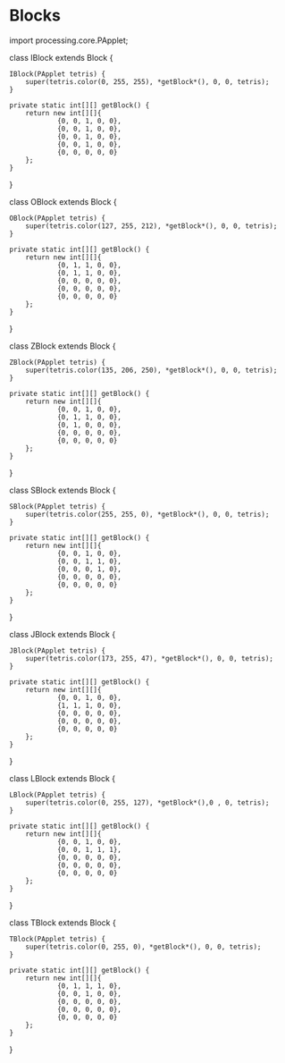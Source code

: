 # Blocks
import processing.core.PApplet;

class IBlock extends Block {

    IBlock(PApplet tetris) {
        super(tetris.color(0, 255, 255), *getBlock*(), 0, 0, tetris);
    }

    private static int[][] getBlock() {
        return new int[][]{
                {0, 0, 1, 0, 0},
                {0, 0, 1, 0, 0},
                {0, 0, 1, 0, 0},
                {0, 0, 1, 0, 0},
                {0, 0, 0, 0, 0}
        };
    }
}

class OBlock extends Block {

    OBlock(PApplet tetris) {
        super(tetris.color(127, 255, 212), *getBlock*(), 0, 0, tetris);
    }

    private static int[][] getBlock() {
        return new int[][]{
                {0, 1, 1, 0, 0},
                {0, 1, 1, 0, 0},
                {0, 0, 0, 0, 0},
                {0, 0, 0, 0, 0},
                {0, 0, 0, 0, 0}
        };
    }
}

class ZBlock extends Block {

    ZBlock(PApplet tetris) {
        super(tetris.color(135, 206, 250), *getBlock*(), 0, 0, tetris);
    }

    private static int[][] getBlock() {
        return new int[][]{
                {0, 0, 1, 0, 0},
                {0, 1, 1, 0, 0},
                {0, 1, 0, 0, 0},
                {0, 0, 0, 0, 0},
                {0, 0, 0, 0, 0}
        };
    }
}

class SBlock extends Block {

    SBlock(PApplet tetris) {
        super(tetris.color(255, 255, 0), *getBlock*(), 0, 0, tetris);
    }

    private static int[][] getBlock() {
        return new int[][]{
                {0, 0, 1, 0, 0},
                {0, 0, 1, 1, 0},
                {0, 0, 0, 1, 0},
                {0, 0, 0, 0, 0},
                {0, 0, 0, 0, 0}
        };
    }
}

class JBlock extends Block {

    JBlock(PApplet tetris) {
        super(tetris.color(173, 255, 47), *getBlock*(), 0, 0, tetris);
    }

    private static int[][] getBlock() {
        return new int[][]{
                {0, 0, 1, 0, 0},
                {1, 1, 1, 0, 0},
                {0, 0, 0, 0, 0},
                {0, 0, 0, 0, 0},
                {0, 0, 0, 0, 0}
        };
    }
}

class LBlock extends Block {

    LBlock(PApplet tetris) {
        super(tetris.color(0, 255, 127), *getBlock*(),0 , 0, tetris);
    }

    private static int[][] getBlock() {
        return new int[][]{
                {0, 0, 1, 0, 0},
                {0, 0, 1, 1, 1},
                {0, 0, 0, 0, 0},
                {0, 0, 0, 0, 0},
                {0, 0, 0, 0, 0}
        };
    }
}

class TBlock extends Block {

    TBlock(PApplet tetris) {
        super(tetris.color(0, 255, 0), *getBlock*(), 0, 0, tetris);
    }

    private static int[][] getBlock() {
        return new int[][]{
                {0, 1, 1, 1, 0},
                {0, 0, 1, 0, 0},
                {0, 0, 0, 0, 0},
                {0, 0, 0, 0, 0},
                {0, 0, 0, 0, 0}
        };
    }
}
